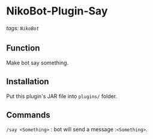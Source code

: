 # NikoBot-Plugin-Say
###### tags: `NikoBot`

## Function
Make bot say something.
## Installation
Put this plugin's JAR file into ```plugins/``` folder.
## Commands
```/say <Something>``` : bot will send a message :```<Something>```.

